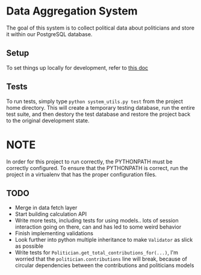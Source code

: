 Data Aggregation System
=======================
The goal of this system is to collect political data about politicians and store
it within our PostgreSQL database.

Setup
-----
To set things up locally for development, refer to [this doc](https://docs.google.com/a/stanford.edu/document/d/1emM6B799iaysc8qCyycbOdt5ElYjxE2T8f4o9J_Py2g)

Tests
-----
To run tests, simply type `python system_utils.py test` from the project home directory. 
This will create a temporary testing database, run the entire test suite, and then 
destory the test database and restore the project back to the original development
state.

NOTE
====
In order for this project to run correctly, the PYTHONPATH must be correctly configured.
To ensure that the PYTHONPATH is correct, run the project in a virtualenv that has
the proper configuration files.

TODO
----
- Merge in data fetch layer
- Start building calculation API
- Write more tests, including tests for using models.. lots of session interaction
going on there, can and has led to some weird behavior
- Finish implementing validations
- Look further into python multiple inheritance to make `Validator` as slick as
possible
- Write tests for `Politician.get_total_contributions_for(...)`, I'm worried that the
`politician.contributions` line will break, because of circular dependencies between the
contributions and politicians models
